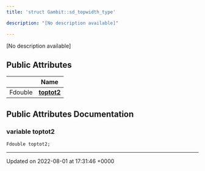 ```yaml
---
title: 'struct Gambit::sd_topwidth_type'

description: "[No description available]"

---
```









[No description available]

## Public Attributes

|                | Name           |
| -------------- | -------------- |
| Fdouble | **[toptot2](/documentation/code/gambit_sphinxclasses/structgambit_1_1sd__topwidth__type/#variable-toptot2)**  |

## Public Attributes Documentation

### variable toptot2

```
Fdouble toptot2;
```


-------------------------------

Updated on 2022-08-01 at 17:31:46 +0000